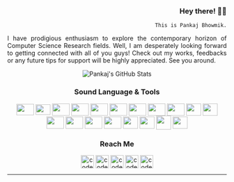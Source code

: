<div align = "right">
    
### Hey there! 🙋‍♂️ 
    This is Pankaj Bhowmik.
    
<div align = "justify">
    
I have prodigious enthusiasm to explore the contemporary horizon of Computer Science Research fields. Well, I am desperately looking forward to getting connected with all of you guys! 
Check out my works, feedbacks or any future tips for support will be highly appreciated. 
See you around.

<div align = "center">

![Pankaj's GitHub Stats](https://github-readme-stats.vercel.app/api?username=pjbk&hide=prs,issues,contribs?username=pjbk&count_private=true&show_icons=true&theme=radical)

<div align = "center">
    
### Sound Language & Tools
<a title='Python'>
    <img align="center" src="https://cdn.jsdelivr.net/npm/simple-icons@3.13.0/icons/python.svg" height=26, width=40/>
</a>
<a title='c'>
    <img align="center" src="https://cdn.jsdelivr.net/npm/simple-icons@3.13.0/icons/c.svg" height=24, width=34 />
</a>
<a title='cplusplus'>
    <img align="center" src="https://cdn.jsdelivr.net/npm/simple-icons@3.13.0/icons/cplusplus.svg" height=28, width=40 />
</a>
<a title='R'>
    <img align="center" src="https://cdn.jsdelivr.net/npm/simple-icons@3.13.0/icons/r.svg" height=28, width=40 />
</a>
<a title='java'>
    <img align="center" src="https://cdn.jsdelivr.net/npm/simple-icons@3.13.0/icons/java.svg" height=28, width=40 />
</a>
<a title='html'>
    <img align="center" src="https://cdn.jsdelivr.net/npm/simple-icons@3.13.0/icons/html5.svg" height=28, width=40 />
</a>
<a title='php'>
    <img align="center" src="https://cdn.jsdelivr.net/npm/simple-icons@3.13.0/icons/php.svg" height=28, width=40 />
</a>
<a title='Jupyter Notebook'>
    <img align="center" src="https://cdn.jsdelivr.net/npm/simple-icons@3.13.0/icons/jupyter.svg" height=28, width=40 />
</a>
<a title='Azure'>
    <img align="center" src="https://cdn.jsdelivr.net/npm/simple-icons@3.13.0/icons/microsoftazure.svg" height=28, width=40 />
</a>
<a title='oracle'>
    <img align="center" src="https://cdn.jsdelivr.net/npm/simple-icons@3.13.0/icons/oracle.svg" height=28, width=34 />
</a>
<a  title='SQL'>
    <img align="center" src="https://www.logolynx.com/images/logolynx/18/18a311c9932a4327ded4436577bda857.png" height=28, width=34 />
</a>
<a title='git'>
    <img align="center" src="https://cdn.jsdelivr.net/npm/simple-icons@3.13.0/icons/git.svg" height=28, width=40 />
</a>
<a title='anaconda'>
    <img align="center" src="https://cdn.jsdelivr.net/npm/simple-icons@3.13.0/icons/anaconda.svg" height=28, width=40 />
</a>
<a title='xampp'>
    <img align="center" src="https://cdn.jsdelivr.net/npm/simple-icons@3.13.0/icons/xampp.svg" height=28, width=40 />
</a>
<a title='eclipse'>
    <img align="center" src="https://cdn.jsdelivr.net/npm/simple-icons@3.13.0/icons/eclipseide.svg" height=28, width=40 />
</a>
<a title='selenium'>
    <img align="center" src="https://static-00.iconduck.com/assets.00/selenium-icon-512x496-obrnvg2v.png" height=28, width=34 />
</a>
<a title='postman'>
    <img align="center" src="https://cdn.jsdelivr.net/npm/simple-icons@3.13.0/icons/postman.svg" height=28, width=34 />
</a>
<a title='CM'>
    <img align="center" src="https://pbs.twimg.com/profile_images/517455265902243840/lv1Oxo-0_400x400.jpeg" height=32, width=34 />
</a>
<a title='MSoffice'>
    <img align="center" src="https://cdn.jsdelivr.net/npm/simple-icons@3.13.0/icons/microsoftoffice.svg" height=28, width=34 />
</a>
</br>

<div align = "center">
    
### Reach Me
[<img align="center" alt="codeSTACKr | LinkedIn" width="30px" src="https://cdn.jsdelivr.net/npm/simple-icons@v3/icons/linkedin.svg" />][linkedin]
[<img align="center" alt="codeSTACKr | kaggle" width="30px" src="https://cdn.jsdelivr.net/npm/simple-icons@3.13.0/icons/kaggle.svg" />][kaggle]
[<img align="center" alt="codeSTACKr | medium" width="30px" src="https://cdn.jsdelivr.net/npm/simple-icons@3.13.0/icons/medium.svg" />][medium]
[<img align="center" alt="codeSTACKr | github" width="30px" src="https://cdn.jsdelivr.net/npm/simple-icons@3.13.0/icons/github.svg" />][github]
[<img align="center" alt="codeSTACKr | Twitter" width="30px" src="https://cdn.jsdelivr.net/npm/simple-icons@v3/icons/twitter.svg" />][twitter]
<br />

---

[github]: https://github.com/pjbk
[linkedin]: https://www.linkedin.com/in/bhowmikpankaj/
[twitter]: https://twitter.com/ibhowmikpankaj
[kaggle]: https://www.kaggle.com/pankajbhowmik
[medium]: https://medium.com/@pb.incognito/
